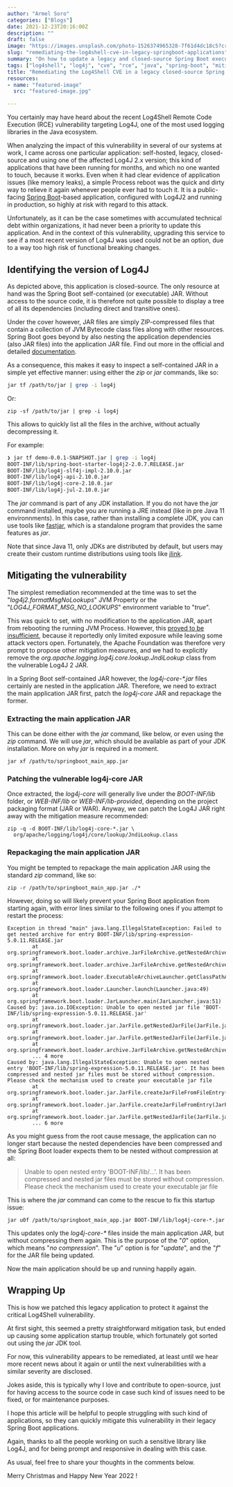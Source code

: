 ```yaml
---
author: "Armel Soro"
categories: ["Blogs"]
date: 2021-12-23T20:16:00Z
description: ""
draft: false
image: "https://images.unsplash.com/photo-1526374965328-7f61d4dc18c5?crop=entropy&cs=tinysrgb&fit=max&fm=jpg&ixid=MnwxMTc3M3wwfDF8c2VhcmNofDcwfHxyZW1vdGUlMjBjb2RlfGVufDB8fHx8MTY0MDYzODM5Mg&ixlib=rb-1.2.1&q=80&w=2000"
slug: "remediating-the-log4shell-cve-in-legacy-springboot-applications"
summary: "On how to update a legacy and closed-source Spring Boot executable JAR after applying the mitigation measures recommended against the Log4Shell vulnerability."
tags: ["log4shell", "log4j", "cve", "rce", "java", "spring-boot", "mitigation"]
title: "Remediating the Log4Shell CVE in a legacy closed-source Spring Boot application"
resources:
- name: "featured-image"
  src: "featured-image.jpg"

---
```



You certainly may have heard about the recent Log4Shell Remote Code Execution (RCE) vulnerability targeting Log4J, one of the most used logging libraries in the Java ecosystem.

When analyzing the impact of this vulnerability in several of our systems at work, I came across one particular application: self-hosted, legacy, closed-source and using one of the affected Log4J 2.x version; this kind of applications that have been running for months, and which no one wanted to touch, because it works. Even when it had clear evidence of application issues (like memory leaks), a simple Process reboot was the quick and dirty way to relieve it again whenever people ever had to touch it. It is a public-facing [Spring Boot](https://spring.io/projects/spring-boot)-based application, configured with Log4J2 and running in production, so highly at risk with regard to this attack.

Unfortunately, as it can be the case sometimes with accumulated technical debt within organizations, it had never been a priority to update this application. And in the context of this vulnerability, upgrading this service to see if a most recent version of Log4J was used could not be an option, due to a way too high risk of functional breaking changes.

## Identifying the version of Log4J

As depicted above, this application is closed-source. The only resource at hand was the Spring Boot self-contained (or executable) JAR. Without access to the source code, it is therefore not quite possible to display a tree of all its dependencies (including direct and transitive ones).

Under the cover however, JAR files are simply ZIP-compressed files that contain a collection of JVM Bytecode class files along with other resources. Spring Boot goes beyond by also nesting the application dependencies (also JAR files) into the application JAR file. Find out more in the official and detailed [documentation](https://docs.spring.io/spring-boot/docs/current/reference/html/executable-jar.html).

As a consequence, this makes it easy to inspect a self-contained JAR in a simple yet effective manner: using either the _zip_ or _jar_ commands, like so:

```bash
jar tf /path/to/jar | grep -i log4j
```

Or:

```shell
zip -sf /path/to/jar | grep -i log4j
```

This allows to quickly list all the files in the archive, without actually decompressing it.

For example:

```bash
❯ jar tf demo-0.0.1-SNAPSHOT.jar | grep -i log4j
BOOT-INF/lib/spring-boot-starter-log4j2-2.0.7.RELEASE.jar
BOOT-INF/lib/log4j-slf4j-impl-2.10.0.jar
BOOT-INF/lib/log4j-api-2.10.0.jar
BOOT-INF/lib/log4j-core-2.10.0.jar
BOOT-INF/lib/log4j-jul-2.10.0.jar
```

The _jar_ command is part of any JDK installation. If you do not have the _jar_ command installed, maybe you are running a JRE instead (like in pre Java 11 environnments). In this case, rather than installing a complete JDK, you can use tools like [fastjar](https://github.com/FauxFaux/fastjar), which is a standalone program that provides the same features as _jar_.

Note that since Java 11, only JDKs are distributed by default, but users may create their custom runtime distributions using tools like [jlink](https://docs.oracle.com/javase/9/tools/jlink.htm).

## Mitigating the vulnerability

The simplest remediation recommended at the time was to set the "_log4j2.formatMsgNoLookups_" JVM Property or the "_LOG4J_FORMAT_MSG_NO_LOOKUPS_" environment variable to "_true_".

This was quick to set, with no modification to the application JAR, apart from rebooting the running JVM Process. However, this [proved to be insufficient](https://logging.apache.org/log4j/2.x/security.html), because it reportedly only limited exposure while leaving some attack vectors open. Fortunately, the Apache Foundation was therefore very prompt to propose other mitigation measures, and we had to explicitly remove the _org.apache.logging.log4j.core.lookup.JndiLookup_ class from the vulnerable Log4J 2 JAR.

In a Spring Boot self-contained JAR however, the _log4j-core-*.jar_ files certainly are nested in the application JAR. Therefore, we need to extract the main application JAR first, patch the _log4j-core_ JAR and repackage the former.

### Extracting the main application JAR

This can be done either with the _jar_ command, like below, or even using the _zip_ command. We will use _jar_, which should be available as part of your JDK installation. More on why _jar_ is required in a moment.

```shell
jar xf /path/to/springboot_main_app.jar
```

### Patching the vulnerable log4j-core JAR

Once extracted, the _log4j-core_ will generally live under the _BOOT-INF/lib_ folder, or _WEB-INF/lib_ or _WEB-INF/lib-provided_, depending on the project packaging format (JAR or WAR). Anyway, we can patch the Log4J JAR right away with the mitigation measure recommended:

```shell
zip -q -d BOOT-INF/lib/log4j-core-*.jar \
  org/apache/logging/log4j/core/lookup/JndiLookup.class
```

### Repackaging the main application JAR

You might be tempted to repackage the main application JAR using the standard _zip_ command, like so:

```shell
zip -r /path/to/springboot_main_app.jar ./*
```

However, doing so will likely prevent your Spring Boot application from starting again, with error lines similar to the following ones if you attempt to restart the process:

```
Exception in thread "main" java.lang.IllegalStateException: Failed to get nested archive for entry BOOT-INF/lib/spring-expression-5.0.11.RELEASE.jar
        at org.springframework.boot.loader.archive.JarFileArchive.getNestedArchive(JarFileArchive.java:108)
        at org.springframework.boot.loader.archive.JarFileArchive.getNestedArchives(JarFileArchive.java:86)
        at org.springframework.boot.loader.ExecutableArchiveLauncher.getClassPathArchives(ExecutableArchiveLauncher.java:70)
        at org.springframework.boot.loader.Launcher.launch(Launcher.java:49)
        at org.springframework.boot.loader.JarLauncher.main(JarLauncher.java:51)
Caused by: java.io.IOException: Unable to open nested jar file 'BOOT-INF/lib/spring-expression-5.0.11.RELEASE.jar'
        at org.springframework.boot.loader.jar.JarFile.getNestedJarFile(JarFile.java:254)
        at org.springframework.boot.loader.jar.JarFile.getNestedJarFile(JarFile.java:239)
        at org.springframework.boot.loader.archive.JarFileArchive.getNestedArchive(JarFileArchive.java:103)
        ... 4 more
Caused by: java.lang.IllegalStateException: Unable to open nested entry 'BOOT-INF/lib/spring-expression-5.0.11.RELEASE.jar'. It has been compressed and nested jar files must be stored without compression. Please check the mechanism used to create your executable jar file
        at org.springframework.boot.loader.jar.JarFile.createJarFileFromFileEntry(JarFile.java:282)
        at org.springframework.boot.loader.jar.JarFile.createJarFileFromEntry(JarFile.java:262)
        at org.springframework.boot.loader.jar.JarFile.getNestedJarFile(JarFile.java:250)
        ... 6 more

```

As you might guess from the root cause message, the application can no longer start because the nested dependencies have been compressed and the Spring Boot loader expects them to be nested without compression at all:

> Unable to open nested entry 'BOOT-INF/lib/...'. It has been compressed and nested jar files must be stored without compression. Please check the mechanism used to create your executable jar file

This is where the _jar_ command can come to the rescue to fix this startup issue:

```shell
jar u0f /path/to/springboot_main_app.jar BOOT-INF/lib/log4j-core-*.jar
```

This updates only the _log4j-core-*_ files inside the main application JAR, but without compressing them again. This is the purpose of the "_0_" option, which means "_no compression_". The "_u_" option is for "_update_", and the "_f_" for the JAR file being updated.

Now the main application should be up and running happily again.

## Wrapping Up

This is how we patched this legacy application to protect it against the critical Log4Shell vulnerability.

At first sight, this seemed a pretty straightforward mitigation task, but ended up causing some application startup trouble, which fortunately got sorted out using the _jar_ JDK tool.

For now, this vulnerability appears to be remediated, at least until we hear more recent news about it again or until the next vulnerabilities with a similar severity are disclosed.

Jokes aside, this is typically why I love and contribute to open-source, just for having access to the source code in case such kind of issues need to be fixed, or for maintenance purposes.

I hope this article will be helpful to people struggling with such kind of applications, so they can quickly mitigate this vulnerability in their legacy Spring Boot applications.

Again, thanks to all the people working on such a sensitive library like Log4J, and for being prompt and responsive in dealing with this case.

As usual, feel free to share your thoughts in the comments below.

Merry Christmas and Happy New Year 2022 !

